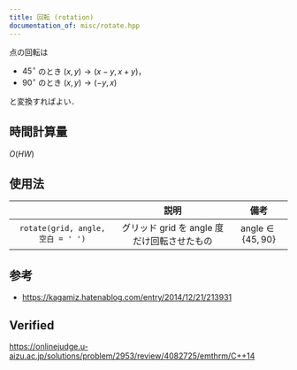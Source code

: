 ```yaml
---
title: 回転 (rotation)
documentation_of: misc/rotate.hpp
---
```


点の回転は

- $45^\circ$ のとき $(x, y) \rightarrow (x - y, x + y)$，
- $90^\circ$ のとき $(x, y) \rightarrow (-y, x)$

と変換すればよい．


## 時間計算量

$O(HW)$


## 使用法

||説明|備考|
|:--:|:--:|:--:|
|`rotate(grid, angle, 空白 = ' ')`|グリッド $\mathrm{grid}$ を $\mathrm{angle}$ 度だけ回転させたもの|$\mathrm{angle} \in \lbrace 45, 90 \rbrace$|


## 参考

- https://kagamiz.hatenablog.com/entry/2014/12/21/213931


## Verified

https://onlinejudge.u-aizu.ac.jp/solutions/problem/2953/review/4082725/emthrm/C++14
